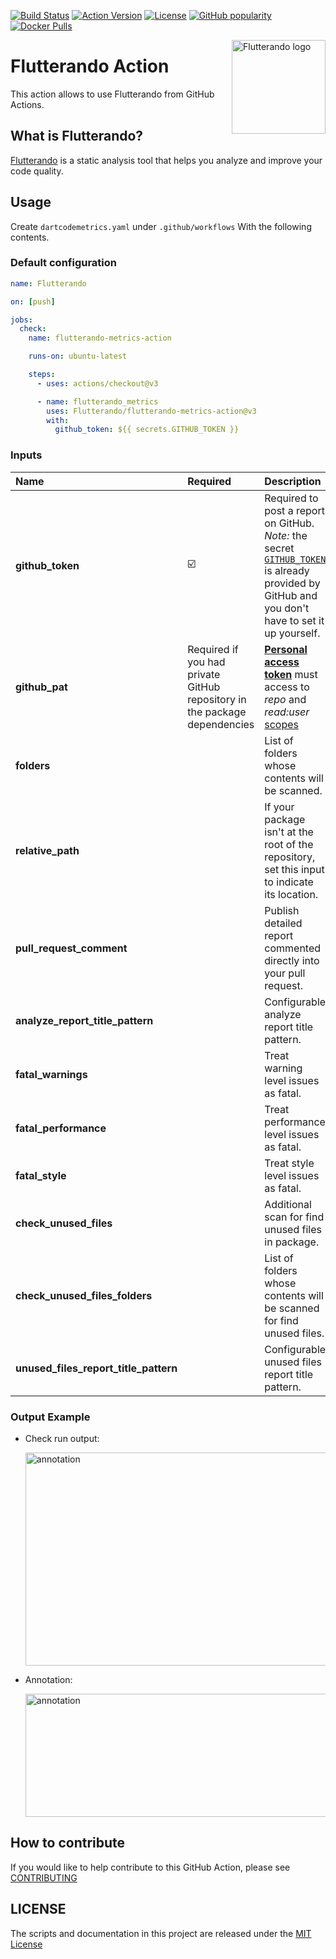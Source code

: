 <!-- markdownlint-disable MD041 -->
[![Build Status](https://shields.io/github/actions/workflow/status/dart-code-checker/flutterando-metrics-action/action_app_analyze.yaml?logo=github&logoColor=white&branch=main)](https://github.com/dart-code-checker/flutterando-metrics-action/)
[![Action Version](https://img.shields.io/github/v/release/dart-code-checker/flutterando-metrics-action?color=blue&label=action&logo=github&logoColor=white)](https://github.com/marketplace/actions/flutterando-metrics-action/)
[![License](https://img.shields.io/github/license/dart-code-checker/flutterando-metrics-action)](https://github.com/dart-code-checker/flutterando-metrics-action/blob/master/LICENSE)
[![GitHub popularity](https://img.shields.io/github/stars/dart-code-checker/flutterando-metrics-action?logo=github&logoColor=white)](https://github.com/dart-code-checker/flutterando-metrics-action/stargazers/)
[![Docker Pulls](https://img.shields.io/docker/pulls/dkrutskikh/flutterando_metrics_action?label=runs&logo=github&logoColor=white)](https://github.com/marketplace/actions/flutterando-metrics-action/)
<!-- markdownlint-enable MD041 -->

<img
  src="https://raw.githubusercontent.com/dart-code-checker/flutterando-metrics-action/main/doc/.assets/logo.svg"
  alt="Flutterando logo"
  height="150" width="150"
  align="right">

# Flutterando Action

This action allows to use Flutterando from GitHub Actions.

## What is Flutterando?

[Flutterando](https://github.com/dart-code-checker/flutterando_metrics) is a static analysis tool that helps you analyze and improve your code quality.

## Usage

Create `dartcodemetrics.yaml` under `.github/workflows` With the following contents.

### Default configuration

```yml
name: Flutterando

on: [push]

jobs:
  check:
    name: flutterando-metrics-action

    runs-on: ubuntu-latest

    steps:
      - uses: actions/checkout@v3

      - name: flutterando_metrics
        uses: Flutterando/flutterando-metrics-action@v3
        with:
          github_token: ${{ secrets.GITHUB_TOKEN }}
```

### Inputs

| Name                                  | Required                                                                  | Description                                                                                                                                                                                                                                                                                                         | Default                                                 |
| :------------------------------------ | :------------------------------------------------------------------------ | :------------------------------------------------------------------------------------------------------------------------------------------------------------------------------------------------------------------------------------------------------------------------------------------------------------------ | :------------------------------------------------------ |
| **github_token**                      | ☑️                                                                         | Required to post a report on GitHub. *Note:* the secret [`GITHUB_TOKEN`](https://help.github.com/en/actions/automating-your-workflow-with-github-actions/authenticating-with-the-github_token) is already provided by GitHub and you don't have to set it up yourself.                                              |                                                         |
| **github_pat**                        | Required if you had private GitHub repository in the package dependencies | [**Personal access token**](https://docs.github.com/en/github/authenticating-to-github/keeping-your-account-and-data-secure/creating-a-personal-access-token) must access to *repo* and *read:user* [scopes](https://docs.github.com/en/developers/apps/building-oauth-apps/scopes-for-oauth-apps#available-scopes) |                                                         |
| **folders**                           |                                                                           | List of folders whose contents will be scanned.                                                                                                                                                                                                                                                                     | [`lib`]                                                 |
| **relative_path**                     |                                                                           | If your package isn't at the root of the repository, set this input to indicate its location.                                                                                                                                                                                                                       |                                                         |
| **pull_request_comment**              |                                                                           | Publish detailed report commented directly into your pull request.                                                                                                                                                                                                                                                  | `false`                                                 |
| **analyze_report_title_pattern**      |                                                                           | Configurable analyze report title pattern.                                                                                                                                                                                                                                                                          | `Flutterando analyze report of $packageName`      |
| **fatal_warnings**                    |                                                                           | Treat warning level issues as fatal.                                                                                                                                                                                                                                                                                | `false`                                                 |
| **fatal_performance**                 |                                                                           | Treat performance level issues as fatal.                                                                                                                                                                                                                                                                            | `false`                                                 |
| **fatal_style**                       |                                                                           | Treat style level issues as fatal.                                                                                                                                                                                                                                                                                  | `false`                                                 |
| **check_unused_files**                |                                                                           | Additional scan for find unused files in package.                                                                                                                                                                                                                                                                   | `false`                                                 |
| **check_unused_files_folders**        |                                                                           | List of folders whose contents will be scanned for find unused files.                                                                                                                                                                                                                                               | Taken from `folders` argument                           |
| **unused_files_report_title_pattern** |                                                                           | Configurable unused files report title pattern.                                                                                                                                                                                                                                                                     | `Flutterando unused files report of $packageName` |

### Output Example

* Check run output:

  <img
  src="https://raw.githubusercontent.com/dart-code-checker/flutterando-metrics-action/master/doc/.assets/check_run_output.png"
  alt="annotation"
  height="341,5" width="597"
  align="center">

* Annotation:

  <img
  src="https://raw.githubusercontent.com/dart-code-checker/flutterando-metrics-action/master/doc/.assets/annotation.png"
  alt="annotation"
  height="197" width="608"
  align="center">

## How to contribute

If you would like to help contribute to this GitHub Action, please see [CONTRIBUTING](./CONTRIBUTING.md)

## LICENSE

The scripts and documentation in this project are released under the [MIT License](./LICENSE)
